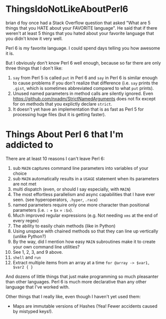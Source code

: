 # ThingsIdoNotLikeAboutPerl6
brian d foy once had a Stack Overflow question that asked "What are 5 things that you HATE about your FAVORITE language". He said that if there weren't at least 5 things that you hated about your favorite language that you didn't know it very well.

Perl 6 is my favorite language. I could spend days telling you how awesome it is.

But I obviously don't know Perl 6 well enough, because so far there are only three things that I don't like:

1. `say` from Perl 5 is called `put` in Perl 6 and `say` in Perl 6 is similar enough to cause problems if you don't realize that difference (i.e. `say` prints the `.gist`, which is sometimes abbreviated compared to what `put` prints).
2. Unused named parameters in method calls are silently ignored. Even https://github.com/nxadm/StrictNamedArguments does not fix except for on methods that you explictly declare `strict`.
3. It doesn't yet have an implementation that is as fast as Perl 5 for processing huge files (but it is getting faster).

# Things About Perl 6 that I'm addicted to

There are at least 10 reasons I can't leave Perl 6:

1. sub `MAIN` captures command line parameters into variables of your choice
2. sub `MAIN` automatically results in a `USAGE` statement when its parameters are not met
3. multi dispatch (even, or should I say especially, with `MAIN`)
4. The most effortless parallelism and async capabilities that I have ever seen. (see hyperoperators, `.hyper`, `.race`) 
5. named parameters require only one more character than positional parameters (i.e. `:` + `$x` = `:$x`).
6. Much improved regular expressions (e.g. Not needing `xms` at the end of every regex)
7. The ability to easily chain methods (like in Python)
8. Using unspace with chained methods so that they can line up vertically (unlike Python?)
9. By the way, did I mention how easy `MAIN` subroutines make it to create your own command line utilities?
10. See 1, 2, 3, and 9 above.
11. `shell` and `run`
12. Extract multiple items from an array at a time `for @array -> $var1, $var2 { }`

And dozens of little things that just make programming so much pleasanter than other languages. Perl 6 is much more declarative than any other language that I've worked with.

Other things that I really like, even though I haven't yet used them:

* Maps are immutable versions of Hashes (Yea! Fewer accidents caused by mistyped keys!).
